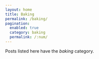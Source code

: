 ```yaml
---
layout: home
title: Baking
permalink: /baking/
pagination:
  enabled: true
  category: baking
  permalink: /:num/
---
```


Posts listed here have the *baking* category.
